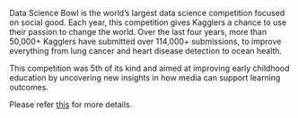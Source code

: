 Data Science Bowl is the world’s largest data science competition focused on social good. Each year, this competition gives Kagglers a chance to use their passion to change the world. Over the last four years, more than 50,000+ Kagglers have submitted over 114,000+ submissions, to improve everything from lung cancer and heart disease detection to ocean health. 

This competition was 5th of its kind and aimed at improving early childhood education by uncovering new insights in how media can support learning outcomes.  

Please refer [this](https://www.kaggle.com/c/data-science-bowl-2019) for more details.
